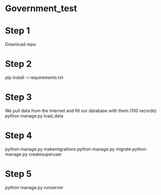# Government_test

# Step 1
Download repo

# Step 2
pip install -r requirements.txt

# Step 3
We pull data from the Internet and fill our database with them (100 records)
python manage.py load_data

# Step 4
python manage.py makemigrations
python manage.py migrate
python manage.py createsuperuser

# Step 5 
python manage.py runserver
